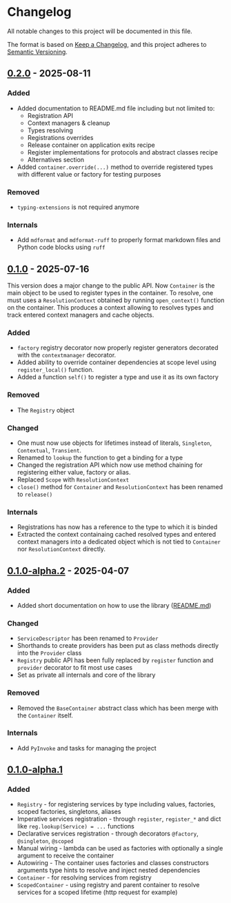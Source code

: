 # Changelog

All notable changes to this project will be documented in this file.

The format is based on [Keep a Changelog](https://keepachangelog.com/en/1.1.0/),
and this project adheres to [Semantic Versioning](https://semver.org/spec/v2.0.0.html).

## [0.2.0] - 2025-08-11

### Added

- Added documentation to README.md file including but not limited to:
  - Registration API
  - Context managers & cleanup
  - Types resolving
  - Registrations overrides
  - Release container on application exits recipe
  - Register implementations for protocols and abstract classes recipe
  - Alternatives section
- Added `container.override(...)` method to override registered types with different value or factory for testing purposes

### Removed

- `typing-extensions` is not required anymore

### Internals

- Add `mdformat` and `mdformat-ruff` to properly format markdown files and Python code blocks using `ruff`

## [0.1.0] - 2025-07-16

This version does a major change to the public API. Now `Container` is the main object to be used to register types in the container. To resolve, one must uses a `ResolutionContext` obtained by running `open_context()` function on the container. This produces a context allowing to resolves types and track entered context managers and cache objects.

### Added

- `factory` registry decorator now properly register generators decorated with the `contextmanager` decorator.
- Added ability to override container dependencies at scope level using `register_local()` function.
- Added a function `self()` to register a type and use it as its own factory

### Removed

- The `Registry` object

### Changed

- One must now use objects for lifetimes instead of literals, `Singleton`, `Contextual`, `Transient`.
- Renamed to `lookup` the function to get a binding for a type
- Changed the registration API which now use method chaining for registering either value, factory or alias.
- Replaced `Scope` with `ResolutionContext`
- `close()` method for `Container` and `ResolutionContext` has been renamed to `release()`

### Internals

- Registrations has now has a reference to the type to which it is binded
- Extracted the context containaing cached resolved types and entered context managers into a dedicated object which is not tied to `Container` nor `ResolutionContext` directly.

## [0.1.0-alpha.2] - 2025-04-07

### Added

- Added short documentation on how to use the library ([README.md](./README.md))

### Changed

- `ServiceDescriptor` has been renamed to `Provider`
- Shorthands to create providers has been put as class methods directly into the `Provider` class
- `Registry` public API has been fully replaced by `register` function and `provider` decorator to fit most use cases
- Set as private all internals and core of the library

### Removed

- Removed the `BaseContainer` abstract class which has been merge with the `Container` itself.

### Internals

- Add `PyInvoke` and tasks for managing the project

## [0.1.0-alpha.1]

### Added

- `Registry` - for registering services by type including values, factories, scoped factories, singletons, aliases
- Imperative services registration - through `register`, `register_*` and dict like `reg.lookup(Service) = ...` functions
- Declarative services registration - through decorators `@factory`, `@singleton`, `@scoped`
- Manual wiring - lambda can be used as factories with optionally a single argument to receive the container
- Autowiring - The container uses factories and classes constructors arguments type hints to resolve and inject nested dependencies
- `Container` - for resolving services from registry
- `ScopedContainer` - using registry and parent container to resolve services for a scoped lifetime (http request for example)

[0.1.0-alpha.1]: https://github.com/g0di/handless/releases/tag/0.1.0-alpha.1
[0.1.0-alpha.2]: https://github.com/g0di/handless/releases/tag/0.1.0-alpha.2
[0.1.0]: https://github.com/g0di/handless/releases/tag/0.1.0
[0.2.0]: https://github.com/g0di/handless/releases/tag/0.2.0
[unreleased]: https://github.com/g0di/handless/compare/0.2.0...HEAD
